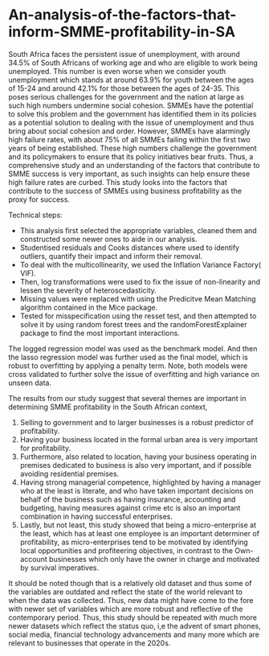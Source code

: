 # An-analysis-of-the-factors-that-inform-SMME-profitability-in-SA

South Africa faces the persistent issue of unemployment, with around 34.5% of South Africans of working age and who are eligible to work being unemployed. This number is even worse when we consider youth unemployment which stands at around 63.9% for youth between the ages of 15-24 and around 42.1% for those between the ages of 24-35. This poses serious challenges for the government and the nation at large as such high numbers undermine social cohesion. SMMEs have the potential to solve this problem and the government has identified them in its policies as a potential solution to dealing with the issue of unemployment and thus bring about social cohesion and order. However, SMMEs have alarmingly high failure rates, with about 75% of all SMMEs failing within the first two years of being established. These high numbers challenge the government and its policymakers to ensure that its policy initiatives bear fruits. Thus, a comprehensive study and an understanding of the factors that contribute to SMME success is very important, as such insights can help ensure these high failure rates are curbed. This study looks into the factors that contribute to the success of SMMEs using business profitability as the proxy for success.

Technical steps:
* This analysis first selected the appropriate variables, cleaned them and constructed some newer ones to aide in our analysis.
* Studentised residuals and Cooks distances where used to identify outliers, quantify their impact and inform their removal.
* To deal with the multicollinearity, we used the Inflation Variance Factory( VIF).
* Then, log transformations were used to fix the issue of non-linearity and lessen the severity of heteroscedasticity.
* Missing values were replaced with using the Predicitve Mean Matching algorithm contained in the Mice package.
* Tested for misspecification using the resset test, and then attempted to solve it by using random forest trees and the randomForestExplainer package to find the most important interactions.

The logged regression model was used as the benchmark model. And then the lasso regression model was further used as the final model, which is robust to overfitting by applying a penalty term.
Note, both models were cross validated to further solve the issue of overfitting and high variance on unseen data.

The results from our study suggest that several themes are important in determining SMME profitability in the South African context, 
  1. Selling to government and to larger businesses is a robust predictor of profitability.
  2. Having your business located in the formal urban area is very important for profitability.
  3. Furthermore, also related to location, having your business operating in premises dedicated to business is also very important, and if possible avoiding residential premises.
  4. Having strong managerial competence, highlighted by having a manager who at the least is literate, and who have taken important decisions on behalf of the business such as having insurance, accounting and budgeting, having measures against crime etc is also an important combination in having successful enterprises.
  5. Lastly, but not least, this study showed that being a micro-enterprise at the least, which has at least one employee is an important determiner of profitability, as micro-enterprises tend to be motivated by identifying local opportunities and profiteering objectives, in contrast to the Own-account businesses which only have the owner in charge and motivated by survival imperatives.

It should be noted though that is a relatively old dataset and thus some of the variables are outdated and reflect the state of the world relevant to when the data was collected. Thus, new data might have come to the fore with newer set of variables which are more robust and reflective of the contemporary period. Thus, this study should be repeated with much more newer datasets which reflect the status quo, i,e the advent of smart phones, social media, financial technology advancements and many more which are relevant to businesses that operate in the 2020s.
